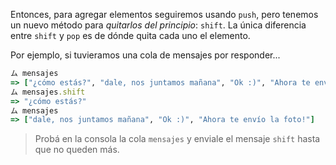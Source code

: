 Entonces, para agregar elementos seguiremos usando `push`, pero tenemos un nuevo método para *quitarlos del principio*: `shift`. La única diferencia entre `shift` y `pop` es de dónde quita cada uno el elemento.

Por ejemplo, si tuvieramos una cola de mensajes por responder...

```ruby
ム mensajes
=> ["¿cómo estás?", "dale, nos juntamos mañana", "Ok :)", "Ahora te envío la foto!"]
ム mensajes.shift
=> "¿cómo estás?"
ム mensajes
=> ["dale, nos juntamos mañana", "Ok :)", "Ahora te envío la foto!"]
```

> Probá en la consola la cola `mensajes` y enviale el mensaje `shift` hasta que no queden más.